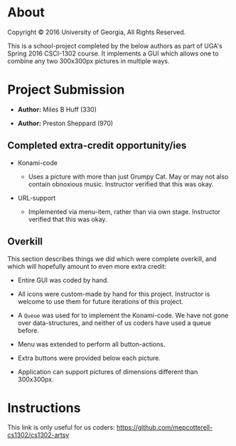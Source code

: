 # About

Copyright © 2016 University of Georgia, All Rights Reserved.  

This is a school-project completed by the below authors as part of UGA's Spring 2016 CSCI-1302 course.  It implements a GUI which allows one to combine any two 300x300px pictures in multiple ways.  

# Project Submission

* **Author:**  Miles B Huff (330)

* **Author:**  Preston Sheppard (970)

## Completed extra-credit opportunity/ies

* Konami-code

  * Uses a picture with more than just Grumpy Cat.  May or may not also contain obnoxious music.  Instructor verified that this was okay.  

* URL-support

  * Implemented via menu-item, rather than via own stage.  Instructor verified that this was okay.  

## Overkill

This section describes things we did which were complete overkill, and which will hopefully amount to even more extra credit:  

* Entire GUI was coded by hand.  

* All icons were custom-made by hand for this project.  Instructor is welcome to use them for future iterations of this project.  

* A <code>Queue</code> was used for to implement the Konami-code.  We have not gone over data-structures, and neither of us coders have used a queue before.  

* Menu was extended to perform all button-actions.  

* Extra buttons were provided below each picture.  

* Application can support pictures of dimensions different than 300x300px.  

# Instructions

This link is only useful for us coders:  https://github.com/mepcotterell-cs1302/cs1302-artsy
